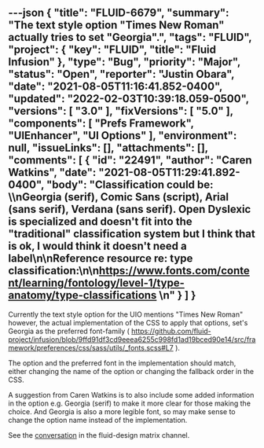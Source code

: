 ---json
{
  "title": "FLUID-6679",
  "summary": "The text style option \"Times New Roman\" actually tries to set \"Georgia\".",
  "tags": "FLUID",
  "project": {
    "key": "FLUID",
    "title": "Fluid Infusion"
  },
  "type": "Bug",
  "priority": "Major",
  "status": "Open",
  "reporter": "Justin Obara",
  "date": "2021-08-05T11:16:41.852-0400",
  "updated": "2022-02-03T10:39:18.059-0500",
  "versions": [
    "3.0"
  ],
  "fixVersions": [
    "5.0"
  ],
  "components": [
    "Prefs Framework",
    "UIEnhancer",
    "UI Options"
  ],
  "environment": null,
  "issueLinks": [],
  "attachments": [],
  "comments": [
    {
      "id": "22491",
      "author": "Caren Watkins",
      "date": "2021-08-05T11:29:41.892-0400",
      "body": "Classification could be: \\\nGeorgia (serif), Comic Sans (script), Arial (sans serif), Verdana (sans serif). Open Dyslexic is specialized and doesn't fit into the \"traditional\" classification system but I think that is ok, I would think it doesn't need a label\n\nReference resource re: type classification:\n\n<https://www.fonts.com/content/learning/fontology/level-1/type-anatomy/type-classifications> \n"
    }
  ]
}
---
Currently the text style option for the UIO mentions "Times New Roman" however, the actual implementation of the CSS to apply that options, set's Georgia as the preferred font-family ( <https://github.com/fluid-project/infusion/blob/9ffd91df3cd9eeea6255c998fd1ad19bced90e14/src/framework/preferences/css/sass/utils/_fonts.scss#L7> ).

The option and the preferred font in the implementation should match, either changing the name of the option or changing the fallback order in the CSS.

A suggestion from Caren Watkins is to also include some added information in the option e.g. Georgia (serif) to make it more clear for those making the choice. And Georgia is also a more legible font, so may make sense to change the option name instead of the implementation. 

See the [conversation](https://matrix.to/#/!CiNvDHGGdtIVCpYoGy:matrix.org/$H-KMuGnpAk1woo4g30q0MlTe0BY42xLAL2-eRSV8HQI?via=matrix.org) in the fluid-design matrix channel. 

        